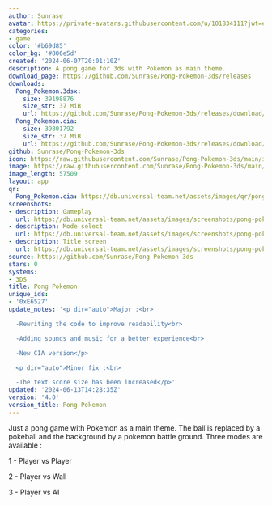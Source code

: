 ```yaml
---
author: Sunrase
avatar: https://private-avatars.githubusercontent.com/u/101834111?jwt=eyJhbGciOiJIUzI1NiIsInR5cCI6IkpXVCJ9.eyJpc3MiOiJnaXRodWIuY29tIiwiYXVkIjoicmF3LmdpdGh1YnVzZXJjb250ZW50LmNvbSIsImtleSI6ImtleTEiLCJleHAiOjE3MzQ2MzMyNDAsIm5iZiI6MTczNDYzMjA0MCwicGF0aCI6Ii91LzEwMTgzNDExMSJ9.77OEfQnhaqkxqoOneL2B3Z4TB6BSyAoaB2hS2Sk27Zs&v=4
categories:
- game
color: '#b69d85'
color_bg: '#806e5d'
created: '2024-06-07T20:01:10Z'
description: A pong game for 3ds with Pokemon as main theme.
download_page: https://github.com/Sunrase/Pong-Pokemon-3ds/releases
downloads:
  Pong_Pokemon.3dsx:
    size: 39198876
    size_str: 37 MiB
    url: https://github.com/Sunrase/Pong-Pokemon-3ds/releases/download/4.0/Pong_Pokemon.3dsx
  Pong_Pokemon.cia:
    size: 39801792
    size_str: 37 MiB
    url: https://github.com/Sunrase/Pong-Pokemon-3ds/releases/download/4.0/Pong_Pokemon.cia
github: Sunrase/Pong-Pokemon-3ds
icon: https://raw.githubusercontent.com/Sunrase/Pong-Pokemon-3ds/main/icon.png
image: https://raw.githubusercontent.com/Sunrase/Pong-Pokemon-3ds/main/banner.png
image_length: 57509
layout: app
qr:
  Pong_Pokemon.cia: https://db.universal-team.net/assets/images/qr/pong_pokemon-cia.png
screenshots:
- description: Gameplay
  url: https://db.universal-team.net/assets/images/screenshots/pong-pokemon/gameplay.png
- description: Mode select
  url: https://db.universal-team.net/assets/images/screenshots/pong-pokemon/mode-select.png
- description: Title screen
  url: https://db.universal-team.net/assets/images/screenshots/pong-pokemon/title-screen.png
source: https://github.com/Sunrase/Pong-Pokemon-3ds
stars: 0
systems:
- 3DS
title: Pong Pokemon
unique_ids:
- '0xE6527'
update_notes: '<p dir="auto">Major :<br>

  -Rewriting the code to improve readability<br>

  -Adding sounds and music for a better experience<br>

  -New CIA version</p>

  <p dir="auto">Minor fix :<br>

  -The text score size has been increased</p>'
updated: '2024-06-13T14:28:35Z'
version: '4.0'
version_title: Pong Pokemon
---
```

Just a pong game with Pokemon as a main theme.
The ball is replaced by a pokeball and the background by a pokemon battle ground.
Three modes are available :

1 - Player vs Player

2 - Player vs Wall

3 - Player vs AI